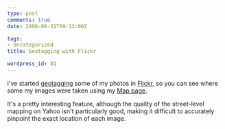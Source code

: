 ```yaml
---
type: post
comments: true
date: 2006-08-31T09:13:00Z

tags:
- Uncategorized
title: Geotagging with Flickr

wordpress_id: 81
---
```


I've started [geotagging](http://en.wikipedia.org/wiki/geotagging) some of my photos in [Flickr](http://flickr.com), so you can see where some my images were taken using my [Map page](http://www.flickr.com/photos/mattj/map/). 


	

It's a pretty interesting feature, although the quality of the street-level mapping on Yahoo isn't particularly good, making it difficult to accurately pinpoint the exact location of each image. 
